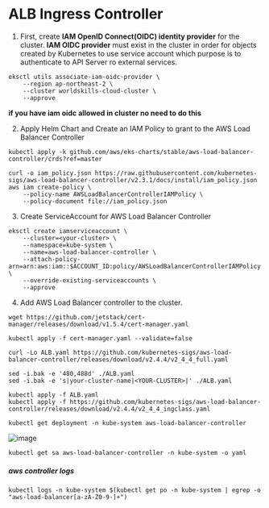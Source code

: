 # ALB Ingress Controller
1. First, create **IAM OpenID Connect(OIDC) identity provider** for the cluster. **IAM OIDC provider** must exist in the cluster in order for objects created by Kubernetes to use service account which purpose is to authenticate to API Server ro external services.
```
eksctl utils associate-iam-oidc-provider \
    --region ap-northeast-2 \
    --cluster worldskills-cloud-cluster \
    --approve
```
**if you have iam oidc allowed in cluster no need to do this**

2. Apply Helm Chart and Create an IAM Policy to grant to the AWS Load Balancer Controller
```
kubectl apply -k github.com/aws/eks-charts/stable/aws-load-balancer-controller/crds?ref=master
```
```
curl -o iam_policy.json https://raw.githubusercontent.com/kubernetes-sigs/aws-load-balancer-controller/v2.3.1/docs/install/iam_policy.json
aws iam create-policy \
    --policy-name AWSLoadBalancerControllerIAMPolicy \
    --policy-document file://iam_policy.json
```
3. Create ServiceAccount for AWS Load Balancer Controller
```
eksctl create iamserviceaccount \
    --cluster=<your-cluster> \
    --namespace=kube-system \
    --name=aws-load-balancer-controller \
    --attach-policy-arn=arn:aws:iam::$ACCOUNT_ID:policy/AWSLoadBalancerControllerIAMPolicy \
    --override-existing-serviceaccounts \
    --approve
```
4. Add AWS Load Balancer controller to the cluster.
```
wget https://github.com/jetstack/cert-manager/releases/download/v1.5.4/cert-manager.yaml
```
``` kubectl apply -f cert-manager.yaml --validate=false ```
```
curl -Lo ALB.yaml https://github.com/kubernetes-sigs/aws-load-balancer-controller/releases/download/v2.4.4/v2_4_4_full.yaml
```
```
sed -i.bak -e '480,488d' ./ALB.yaml
sed -i.bak -e 's|your-cluster-name|<YOUR-CLUSTER>|' ./ALB.yaml
```
```
kubectl apply -f ALB.yaml
kubectl apply -f https://github.com/kubernetes-sigs/aws-load-balancer-controller/releases/download/v2.4.4/v2_4_4_ingclass.yaml
```
```
kubectl get deployment -n kube-system aws-load-balancer-controller
```
![image](https://user-images.githubusercontent.com/86287920/204777930-cde4c866-dd6c-4490-b9a9-608fc10629e7.png)
```
kubectl get sa aws-load-balancer-controller -n kube-system -o yaml
```
##### aws controller logs
```
kubectl logs -n kube-system $(kubectl get po -n kube-system | egrep -o "aws-load-balancer[a-zA-Z0-9-]+")
```
